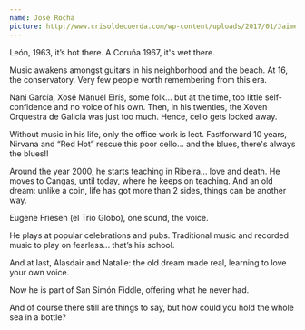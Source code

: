 ```yaml
---
name: José Rocha
picture: http://www.crisoldecuerda.com/wp-content/uploads/2017/01/Jaime-Muñoz-foto-env-123x123-2017.jpg
---
```


León, 1963, it’s hot there. A Coruña 1967, it's wet there.

Music awakens amongst guitars in his neighborhood and the beach. At 16, the conservatory. Very few people worth remembering from this era.

Nani García, Xosé Manuel Eirís, some folk... but at the time, too little self-confidence and no voice of his own. Then, in his twenties, the Xoven Orquestra de Galicia was just too much. Hence, cello gets locked away.

Without music in his life, only the office work is lect. Fastforward 10 years, Nirvana and “Red Hot” rescue this poor cello... and the blues, there's always the blues!!

Around the year 2000, he starts teaching in Ribeira... love and death. He moves to Cangas, until today, where he keeps on teaching. And an old dream: unlike a coin, life has got more than 2 sides, things can be another way.

Eugene Friesen (el Trio Globo), one sound, the voice.

He plays at popular celebrations and pubs. Traditional music and recorded music to play on fearless... that’s his school.

And at last, Alasdair and Natalie: the old dream made real, learning to love your own voice.

Now he is part of San Simón Fiddle, offering what he never had.

And of course there still are things to say, but how could you hold the whole sea in a bottle?

